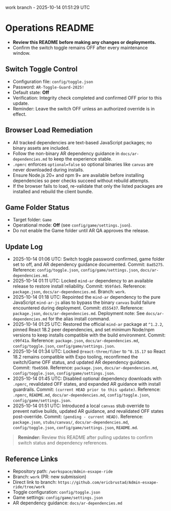 work branch - 2025-10-14 01:51:29 UTC

# Operations README
- **Review this README before making any changes or deployments.**
- Confirm the switch toggle remains OFF after every maintenance window.

## Switch Toggle Control
- Configuration file: `config/toggle.json`
- Password: `AR-Toggle-Guard-2025!`
- Default state: **Off**
- Verification: Integrity check completed and confirmed OFF prior to this update.
- Reminder: Leave the switch OFF unless an authorized override is in effect.

## Browser Load Remediation
- All tracked dependencies are text-based JavaScript packages; no binary assets are included.
- Follow the non-binary AR dependency guidance in `docs/ar-dependencies.md` to keep the experience stable.
- `.npmrc` enforces `optional=false` so optional binaries like `canvas` are never downloaded during installs.
- Ensure Node.js 20+ and npm 9+ are available before installing dependencies so peer checks succeed without rebuild attempts.
- If the browser fails to load, re-validate that only the listed packages are installed and rebuild the client bundle.

## Game Folder Status
- Target folder: `Game`
- Operational mode: **Off** (see `config/game/settings.json`).
- Do not enable the Game folder until AR QA approves the release.

## Update Log
- 2025-10-14 01:06 UTC: Switch toggle password confirmed, game folder set to off, and AR dependency guidance documented. Commit: `8ad5275`. Reference: `config/toggle.json`, `config/game/settings.json`, `docs/ar-dependencies.md`.
- 2025-10-14 01:11 UTC: Locked `mind-ar` dependency to an available release to restore install reliability. Commit: `959fde5`. Reference: `package.json`, `docs/ar-dependencies.md`. Branch: `work`.
- 2025-10-14 01:18 UTC: Repointed the `mind-ar` dependency to the pure JavaScript `mind-ar-js` alias to bypass the binary `canvas` build failure encountered during deployment. Commit: `d555437`. Reference: `package.json`, `docs/ar-dependencies.md`. Deployment note: See `docs/ar-dependencies.md` for the alias install command.
- 2025-10-14 01:25 UTC: Restored the official `mind-ar` package at `^1.2.2`, pinned React 18.2 peer dependencies, and set minimum Node/npm versions to keep installs compatible with the build environment. Commit: `c99f41a`. Reference: `package.json`, `docs/ar-dependencies.md`, `config/toggle.json`, `config/game/settings.json`.
- 2025-10-14 01:34 UTC: Locked `@react-three/fiber` to `^8.15.17` so React 18.2 remains compatible with Expo tooling, reconfirmed the switch/Game OFF status, and updated AR dependency guidance. Commit: `fbe6560`. Reference: `package.json`, `docs/ar-dependencies.md`, `config/toggle.json`, `config/game/settings.json`.
- 2025-10-14 01:45 UTC: Disabled optional dependency downloads with `.npmrc`, revalidated OFF states, and expanded AR guidance with install guardrails. Commit: `(current HEAD prior to this update)`. Reference: `.npmrc`, `README.md`, `docs/ar-dependencies.md`, `config/toggle.json`, `config/game/settings.json`.
- 2025-10-14 01:51 UTC: Introduced a local `canvas` stub override to prevent native builds, updated AR guidance, and revalidated OFF states post-override. Commit: `(pending - current HEAD)`. Reference: `package.json`, `stubs/canvas/`, `docs/ar-dependencies.md`, `config/toggle.json`, `config/game/settings.json`, `README.md`.

> **Reminder:** Review this README after pulling updates to confirm switch status and dependency references.

## Reference Links
- Repository path: `/workspace/Admin-esxape-ride`
- Branch: `work` (PR: new submission)
- Direct link to branch: `https://github.com/ericbrustad/Admin-esxape-ride/tree/work`
- Toggle configuration: `config/toggle.json`
- Game settings: `config/game/settings.json`
- AR dependency guidance: `docs/ar-dependencies.md`

